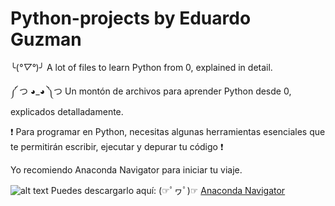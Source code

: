 # Python-projects by Eduardo Guzman
╰(*°▽°*)╯ A lot of files to learn Python from 0, explained in detail.

༼ つ ◕_◕ ༽つ Un montón de archivos para aprender Python desde 0, explicados detalladamente.

❗ Para programar en Python, necesitas algunas herramientas esenciales que te permitirán escribir, ejecutar y depurar tu código ❗

Yo recomiendo Anaconda Navigator para iniciar tu viaje.

![alt text](https://fileswin.com/wp-content/uploads/2019/08/Anaconda-Navigator-Icon-68x68.png)
Puedes descargarlo aquí: (☞ﾟヮﾟ)☞ [Anaconda Navigator](https://anaconda.org/anaconda/anaconda-navigator)
